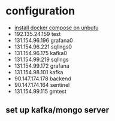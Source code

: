 # configuration
- [install docker compose on unbutu](https://docs.docker.com/engine/install/ubuntu/)
- 192.135.24.159  test
- 131.154.96.196  grafana0
- 131.154.96.221  sqllngs0
- 131.154.96.175  kafka0
- 131.154.99.219  sqllngs
- 131.154.99.172  grafana
- 131.154.98.101  kafka
- 90.147.174.178  backend
- 90.147.174.164  sentinel
- 131.154.99.115  gmtest
## set up kafka/mongo server 

